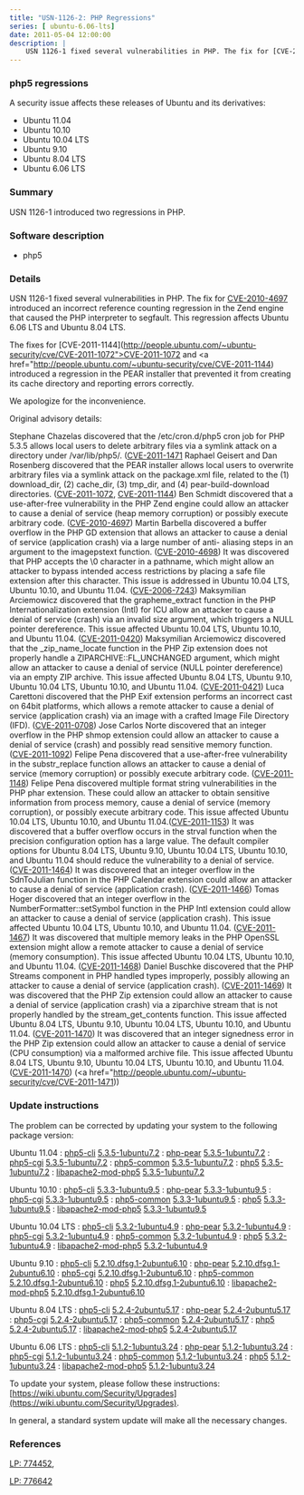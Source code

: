 ```yaml
---
title: "USN-1126-2: PHP Regressions"
series: [ ubuntu-6.06-lts]
date: 2011-05-04 12:00:00
description: |
    USN 1126-1 fixed several vulnerabilities in PHP. The fix for [CVE-2010-4697](http://people.ubuntu.com/~ubuntu-security/cve/CVE-2010-4697) introduced an incorrect reference counting regression in the Zend engine that caused the PHP interpreter to segfault. This regression affects Ubuntu 6.06 LTS and Ubuntu 8.04 LTS.
--- 
```

 
 


### php5 regressions

A security issue affects these releases of Ubuntu and its derivatives:

* Ubuntu 11.04
* Ubuntu 10.10
* Ubuntu 10.04 LTS
* Ubuntu 9.10
* Ubuntu 8.04 LTS
* Ubuntu 6.06 LTS

### Summary

USN 1126-1 introduced two regressions in PHP. 

### Software description

* php5 

### Details

USN 1126-1 fixed several vulnerabilities in PHP. The fix for [CVE-2010-4697](http://people.ubuntu.com/~ubuntu-security/cve/CVE-2010-4697) introduced an incorrect reference counting regression in the Zend engine that caused the PHP interpreter to segfault. This regression affects Ubuntu 6.06 LTS and Ubuntu 8.04 LTS.

The fixes for [CVE-2011-1144](http://people.ubuntu.com/~ubuntu-security/cve/CVE-2011-1072">CVE-2011-1072</a> and <a href="http://people.ubuntu.com/~ubuntu-security/cve/CVE-2011-1144) introduced a regression in the PEAR installer that prevented it from creating its cache directory and reporting errors correctly.

We apologize for the inconvenience.

Original advisory details:

 Stephane Chazelas discovered that the /etc/cron.d/php5 cron job for PHP 5.3.5 allows local users to delete arbitrary files via a symlink attack on a directory under /var/lib/php5/. ([CVE-2011-1471](http://people.ubuntu.com/~ubuntu-security/cve/CVE-2011-0441">CVE-2011-0441</a>) Raphael Geisert and Dan Rosenberg discovered that the PEAR installer allows local users to overwrite arbitrary files via a symlink attack on the package.xml file, related to the (1) download_dir, (2) cache_dir, (3) tmp_dir, and (4) pear-build-download directories. (<a href="http://people.ubuntu.com/~ubuntu-security/cve/CVE-2011-1072">CVE-2011-1072</a>, <a href="http://people.ubuntu.com/~ubuntu-security/cve/CVE-2011-1144">CVE-2011-1144</a>) Ben Schmidt discovered that a use-after-free vulnerability in the PHP Zend engine could allow an attacker to cause a denial of service (heap memory corruption) or possibly execute arbitrary code. (<a href="http://people.ubuntu.com/~ubuntu-security/cve/CVE-2010-4697">CVE-2010-4697</a>) Martin Barbella discovered a buffer overflow in the PHP GD extension that allows an attacker to cause a denial of service (application crash) via a large number of anti- aliasing steps in an argument to the imagepstext function. (<a href="http://people.ubuntu.com/~ubuntu-security/cve/CVE-2010-4698">CVE-2010-4698</a>) It was discovered that PHP accepts the \0 character in a pathname, which might allow an attacker to bypass intended access restrictions by placing a safe file extension after this character. This issue is addressed in Ubuntu 10.04 LTS, Ubuntu 10.10, and Ubuntu 11.04. (<a href="http://people.ubuntu.com/~ubuntu-security/cve/CVE-2006-7243">CVE-2006-7243</a>) Maksymilian Arciemowicz discovered that the grapheme_extract function in the PHP Internationalization extension (Intl) for ICU allow an attacker to cause a denial of service (crash) via an invalid size argument, which triggers a NULL pointer dereference. This issue affected Ubuntu 10.04 LTS, Ubuntu 10.10, and Ubuntu 11.04. (<a href="http://people.ubuntu.com/~ubuntu-security/cve/CVE-2011-0420">CVE-2011-0420</a>) Maksymilian Arciemowicz discovered that the _zip_name_locate function in the PHP Zip extension does not properly handle a ZIPARCHIVE::FL_UNCHANGED argument, which might allow an attacker to cause a denial of service (NULL pointer dereference) via an empty ZIP archive. This issue affected Ubuntu 8.04 LTS, Ubuntu 9.10, Ubuntu 10.04 LTS, Ubuntu 10.10, and Ubuntu 11.04. (<a href="http://people.ubuntu.com/~ubuntu-security/cve/CVE-2011-0421">CVE-2011-0421</a>) Luca Carettoni discovered that the PHP Exif extension performs an incorrect cast on 64bit platforms, which allows a remote attacker to cause a denial of service (application crash) via an image with a crafted Image File Directory (IFD). (<a href="http://people.ubuntu.com/~ubuntu-security/cve/CVE-2011-0708">CVE-2011-0708</a>) Jose Carlos Norte discovered that an integer overflow in the PHP shmop extension could allow an attacker to cause a denial of service (crash) and possibly read sensitive memory function. (<a href="http://people.ubuntu.com/~ubuntu-security/cve/CVE-2011-1092">CVE-2011-1092</a>) Felipe Pena discovered that a use-after-free vulnerability in the substr_replace function allows an attacker to cause a denial of service (memory corruption) or possibly execute arbitrary code. (<a href="http://people.ubuntu.com/~ubuntu-security/cve/CVE-2011-1148">CVE-2011-1148</a>) Felipe Pena discovered multiple format string vulnerabilities in the PHP phar extension. These could allow an attacker to obtain sensitive information from process memory, cause a denial of service (memory corruption), or possibly execute arbitrary code. This issue affected Ubuntu 10.04 LTS, Ubuntu 10.10, and Ubuntu 11.04.(<a href="http://people.ubuntu.com/~ubuntu-security/cve/CVE-2011-1153">CVE-2011-1153</a>) It was discovered that a buffer overflow occurs in the strval function when the precision configuration option has a large value. The default compiler options for Ubuntu 8.04 LTS, Ubuntu 9.10, Ubuntu 10.04 LTS, Ubuntu 10.10, and Ubuntu 11.04 should reduce the vulnerability to a denial of service. (<a href="http://people.ubuntu.com/~ubuntu-security/cve/CVE-2011-1464">CVE-2011-1464</a>) It was discovered that an integer overflow in the SdnToJulian function in the PHP Calendar extension could allow an attacker to cause a denial of service (application crash). (<a href="http://people.ubuntu.com/~ubuntu-security/cve/CVE-2011-1466">CVE-2011-1466</a>) Tomas Hoger discovered that an integer overflow in the NumberFormatter::setSymbol function in the PHP Intl extension could allow an attacker to cause a denial of service (application crash). This issue affected Ubuntu 10.04 LTS, Ubuntu 10.10, and Ubuntu 11.04. (<a href="http://people.ubuntu.com/~ubuntu-security/cve/CVE-2011-1467">CVE-2011-1467</a>) It was discovered that multiple memory leaks in the PHP OpenSSL extension might allow a remote attacker to cause a denial of service (memory consumption). This issue affected Ubuntu 10.04 LTS, Ubuntu 10.10, and Ubuntu 11.04. (<a href="http://people.ubuntu.com/~ubuntu-security/cve/CVE-2011-1468">CVE-2011-1468</a>) Daniel Buschke discovered that the PHP Streams component in PHP handled types improperly, possibly allowing an attacker to cause a denial of service (application crash). (<a href="http://people.ubuntu.com/~ubuntu-security/cve/CVE-2011-1469">CVE-2011-1469</a>) It was discovered that the PHP Zip extension could allow an attacker to cause a denial of service (application crash) via a ziparchive stream that is not properly handled by the stream_get_contents function. This issue affected Ubuntu 8.04 LTS, Ubuntu 9.10, Ubuntu 10.04 LTS, Ubuntu 10.10, and Ubuntu 11.04. (<a href="http://people.ubuntu.com/~ubuntu-security/cve/CVE-2011-1470">CVE-2011-1470</a>) It was discovered that an integer signedness error in the PHP Zip extension could allow an attacker to cause a denial of service (CPU consumption) via a malformed archive file. This issue affected Ubuntu 8.04 LTS, Ubuntu 9.10, Ubuntu 10.04 LTS, Ubuntu 10.10, and Ubuntu 11.04. (<a href="http://people.ubuntu.com/~ubuntu-security/cve/CVE-2011-1470">CVE-2011-1470</a>) (<a href="http://people.ubuntu.com/~ubuntu-security/cve/CVE-2011-1471)) 

### Update instructions

The problem can be corrected by updating your system to the following package version:

Ubuntu 11.04
 : [php5-cli](https://launchpad.net/ubuntu/+source/php5) <span> [5.3.5-1ubuntu7.2](https://launchpad.net/ubuntu/+source/php5/5.3.5-1ubuntu7.2) </span> 
 : [php-pear](https://launchpad.net/ubuntu/+source/php5) <span> [5.3.5-1ubuntu7.2](https://launchpad.net/ubuntu/+source/php5/5.3.5-1ubuntu7.2) </span> 
 : [php5-cgi](https://launchpad.net/ubuntu/+source/php5) <span> [5.3.5-1ubuntu7.2](https://launchpad.net/ubuntu/+source/php5/5.3.5-1ubuntu7.2) </span> 
 : [php5-common](https://launchpad.net/ubuntu/+source/php5) <span> [5.3.5-1ubuntu7.2](https://launchpad.net/ubuntu/+source/php5/5.3.5-1ubuntu7.2) </span> 
 : [php5](https://launchpad.net/ubuntu/+source/php5) <span> [5.3.5-1ubuntu7.2](https://launchpad.net/ubuntu/+source/php5/5.3.5-1ubuntu7.2) </span> 
 : [libapache2-mod-php5](https://launchpad.net/ubuntu/+source/php5) <span> [5.3.5-1ubuntu7.2](https://launchpad.net/ubuntu/+source/php5/5.3.5-1ubuntu7.2) </span> 

Ubuntu 10.10
 : [php5-cli](https://launchpad.net/ubuntu/+source/php5) <span> [5.3.3-1ubuntu9.5](https://launchpad.net/ubuntu/+source/php5/5.3.3-1ubuntu9.5) </span> 
 : [php-pear](https://launchpad.net/ubuntu/+source/php5) <span> [5.3.3-1ubuntu9.5](https://launchpad.net/ubuntu/+source/php5/5.3.3-1ubuntu9.5) </span> 
 : [php5-cgi](https://launchpad.net/ubuntu/+source/php5) <span> [5.3.3-1ubuntu9.5](https://launchpad.net/ubuntu/+source/php5/5.3.3-1ubuntu9.5) </span> 
 : [php5-common](https://launchpad.net/ubuntu/+source/php5) <span> [5.3.3-1ubuntu9.5](https://launchpad.net/ubuntu/+source/php5/5.3.3-1ubuntu9.5) </span> 
 : [php5](https://launchpad.net/ubuntu/+source/php5) <span> [5.3.3-1ubuntu9.5](https://launchpad.net/ubuntu/+source/php5/5.3.3-1ubuntu9.5) </span> 
 : [libapache2-mod-php5](https://launchpad.net/ubuntu/+source/php5) <span> [5.3.3-1ubuntu9.5](https://launchpad.net/ubuntu/+source/php5/5.3.3-1ubuntu9.5) </span> 

Ubuntu 10.04 LTS
 : [php5-cli](https://launchpad.net/ubuntu/+source/php5) <span> [5.3.2-1ubuntu4.9](https://launchpad.net/ubuntu/+source/php5/5.3.2-1ubuntu4.9) </span> 
 : [php-pear](https://launchpad.net/ubuntu/+source/php5) <span> [5.3.2-1ubuntu4.9](https://launchpad.net/ubuntu/+source/php5/5.3.2-1ubuntu4.9) </span> 
 : [php5-cgi](https://launchpad.net/ubuntu/+source/php5) <span> [5.3.2-1ubuntu4.9](https://launchpad.net/ubuntu/+source/php5/5.3.2-1ubuntu4.9) </span> 
 : [php5-common](https://launchpad.net/ubuntu/+source/php5) <span> [5.3.2-1ubuntu4.9](https://launchpad.net/ubuntu/+source/php5/5.3.2-1ubuntu4.9) </span> 
 : [php5](https://launchpad.net/ubuntu/+source/php5) <span> [5.3.2-1ubuntu4.9](https://launchpad.net/ubuntu/+source/php5/5.3.2-1ubuntu4.9) </span> 
 : [libapache2-mod-php5](https://launchpad.net/ubuntu/+source/php5) <span> [5.3.2-1ubuntu4.9](https://launchpad.net/ubuntu/+source/php5/5.3.2-1ubuntu4.9) </span> 

Ubuntu 9.10
 : [php5-cli](https://launchpad.net/ubuntu/+source/php5) <span> [5.2.10.dfsg.1-2ubuntu6.10](https://launchpad.net/ubuntu/+source/php5/5.2.10.dfsg.1-2ubuntu6.10) </span> 
 : [php-pear](https://launchpad.net/ubuntu/+source/php5) <span> [5.2.10.dfsg.1-2ubuntu6.10](https://launchpad.net/ubuntu/+source/php5/5.2.10.dfsg.1-2ubuntu6.10) </span> 
 : [php5-cgi](https://launchpad.net/ubuntu/+source/php5) <span> [5.2.10.dfsg.1-2ubuntu6.10](https://launchpad.net/ubuntu/+source/php5/5.2.10.dfsg.1-2ubuntu6.10) </span> 
 : [php5-common](https://launchpad.net/ubuntu/+source/php5) <span> [5.2.10.dfsg.1-2ubuntu6.10](https://launchpad.net/ubuntu/+source/php5/5.2.10.dfsg.1-2ubuntu6.10) </span> 
 : [php5](https://launchpad.net/ubuntu/+source/php5) <span> [5.2.10.dfsg.1-2ubuntu6.10](https://launchpad.net/ubuntu/+source/php5/5.2.10.dfsg.1-2ubuntu6.10) </span> 
 : [libapache2-mod-php5](https://launchpad.net/ubuntu/+source/php5) <span> [5.2.10.dfsg.1-2ubuntu6.10](https://launchpad.net/ubuntu/+source/php5/5.2.10.dfsg.1-2ubuntu6.10) </span> 

Ubuntu 8.04 LTS
 : [php5-cli](https://launchpad.net/ubuntu/+source/php5) <span> [5.2.4-2ubuntu5.17](https://launchpad.net/ubuntu/+source/php5/5.2.4-2ubuntu5.17) </span> 
 : [php-pear](https://launchpad.net/ubuntu/+source/php5) <span> [5.2.4-2ubuntu5.17](https://launchpad.net/ubuntu/+source/php5/5.2.4-2ubuntu5.17) </span> 
 : [php5-cgi](https://launchpad.net/ubuntu/+source/php5) <span> [5.2.4-2ubuntu5.17](https://launchpad.net/ubuntu/+source/php5/5.2.4-2ubuntu5.17) </span> 
 : [php5-common](https://launchpad.net/ubuntu/+source/php5) <span> [5.2.4-2ubuntu5.17](https://launchpad.net/ubuntu/+source/php5/5.2.4-2ubuntu5.17) </span> 
 : [php5](https://launchpad.net/ubuntu/+source/php5) <span> [5.2.4-2ubuntu5.17](https://launchpad.net/ubuntu/+source/php5/5.2.4-2ubuntu5.17) </span> 
 : [libapache2-mod-php5](https://launchpad.net/ubuntu/+source/php5) <span> [5.2.4-2ubuntu5.17](https://launchpad.net/ubuntu/+source/php5/5.2.4-2ubuntu5.17) </span> 

Ubuntu 6.06 LTS
 : [php5-cli](https://launchpad.net/ubuntu/+source/php5) <span> [5.1.2-1ubuntu3.24](https://launchpad.net/ubuntu/+source/php5/5.1.2-1ubuntu3.24) </span> 
 : [php-pear](https://launchpad.net/ubuntu/+source/php5) <span> [5.1.2-1ubuntu3.24](https://launchpad.net/ubuntu/+source/php5/5.1.2-1ubuntu3.24) </span> 
 : [php5-cgi](https://launchpad.net/ubuntu/+source/php5) <span> [5.1.2-1ubuntu3.24](https://launchpad.net/ubuntu/+source/php5/5.1.2-1ubuntu3.24) </span> 
 : [php5-common](https://launchpad.net/ubuntu/+source/php5) <span> [5.1.2-1ubuntu3.24](https://launchpad.net/ubuntu/+source/php5/5.1.2-1ubuntu3.24) </span> 
 : [php5](https://launchpad.net/ubuntu/+source/php5) <span> [5.1.2-1ubuntu3.24](https://launchpad.net/ubuntu/+source/php5/5.1.2-1ubuntu3.24) </span> 
 : [libapache2-mod-php5](https://launchpad.net/ubuntu/+source/php5) <span> [5.1.2-1ubuntu3.24](https://launchpad.net/ubuntu/+source/php5/5.1.2-1ubuntu3.24) </span> 

To update your system, please follow these instructions: [https://wiki.ubuntu.com/Security/Upgrades](https://wiki.ubuntu.com/Security/Upgrades).

In general, a standard system update will make all the necessary changes. 

### References

 
 [LP: 774452](https://launchpad.net/bugs/774452), 

 [LP: 776642](https://launchpad.net/bugs/776642)
 

